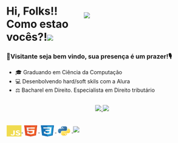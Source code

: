 <div>
<img style="margin-top: 20px;" align="right" width="300px" src="https://media2.giphy.com/media/QTfX9Ejfra3ZmNxh6B/200.webp?cid=ecf05e47gq12eiq2rzpw8i2j7uxbemwf1hnp0vz26qeh6bbz&rid=200.webp&ct=s">

#  Hi, Folks!! Como estao vocês?!<img src="https://media2.giphy.com/media/kKpEymImSTwMIWaKrK/giphy.gif?cid=ecf05e47e1oejlswmg1dlwlgamqmthwws5a90p8tuldteszi&rid=giphy.gif&ct=s" width="40px">

### 🎼Visitante seja bem vindo, sua presença é um prazer!🎙 

- :mortar_board: Graduando em Ciência da Computação
- 💻 Desenbolvendo hard/soft skils com a Alura
- ⚖️  Bacharel em Direito. Especialista em Direito tributário 
</div><br>
<div align="center">
  <a href="https://github.com/ThiagoLisb">
  <img height="180em" src="https://github-readme-stats.vercel.app/api?username=ThiagoLisb&show_icons=true&theme=dracula&include_all_commits=true&count_private=true"/>
  <img height="180em" src="https://github-readme-stats.vercel.app/api/top-langs/?username=ThiagoLisb&layout=compact&langs_count=7&theme=dracula"/>
</div><br>
</div>
<div style="display: inline_block"><br>
  <img align="center" height="30" width="40" src="https://raw.githubusercontent.com/devicons/devicon/master/icons/javascript/javascript-plain.svg">
  <img align="center" height="30" width="40" src="https://raw.githubusercontent.com/devicons/devicon/master/icons/html5/html5-original.svg">
  <img align="center" height="30" width="40" src="https://raw.githubusercontent.com/devicons/devicon/master/icons/css3/css3-original.svg">
  <img align="center" height="30" width="40" src="https://raw.githubusercontent.com/devicons/devicon/master/icons/python/python-original.svg">
  <a href="www.linkedin.com/in/thiagolisb" target="_blank"><img src="https://img.shields.io/badge/-LinkedIn-%230077B5?style=for-the-badge&logo=linkedin&logoColor=white" target="_blank"></a> 





